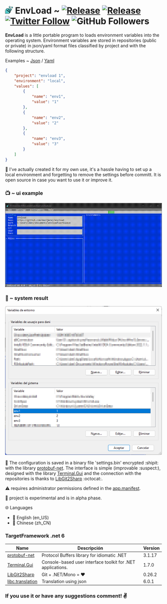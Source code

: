 # <img src="img/regedit.png" height = "25"> EnvLoad ~ [![Release](https://img.shields.io/badge/alpha-v0.0.5-orange)](https://github.com/danijerez/envload/releases) [![Release](https://img.shields.io/badge/dotnet-6.0-purple)](https://dotnet.microsoft.com/en-us/download/dotnet/6.0) [![Twitter Follow](https://img.shields.io/twitter/follow/d4nijerez?style=social)](https://twitter.com/d4nijerez) ![GitHub Followers](https://img.shields.io/github/followers/danijerez?style=social) 

<b>EnvLoad</b> is a little portable program to loads environment variables into the operating system.
Environment variables are stored in repositories (public or private) in json/yaml format files classified by project and with the following structure.

Examples ~ [Json](https://github.com/danijerez/envload/blob/envs/envload_example_1.json) /
[Yaml](https://github.com/danijerez/envload/blob/envs/envload_example_2.yaml)
```json
{
    "project": "envload 1",
    "environment": "local",
    "values": [
        {
            "name": "env1",
            "value": "1"
        },
        {
            "name": "env2",
            "value": "2"
        },
        {
            "name": "env3",
            "value": "3"
        }
    ]
}
```

:moyai: I've actually created it for my own use, it's a hassle having to set up a local environment and forgetting to remove the settings before committ. It is open source in case you want to use it or improve it.

### :tv: ~ ui example
<img src="img/envload.gif"> 

### :page_with_curl: ~ system result
<img src="img/system_envs.png">

:floppy_disk: The configuration is saved in a binary file 'settings.bin' encrypted :shipit: with the library [protobuf-net](https://github.com/protobuf-net/protobuf-net). The interface is simple (improvable :suspect:), designed with the library [Terminal.Gui](https://github.com/migueldeicaza/gui.cs/) and the connection with the repositories is thanks to [LibGit2Sharp](https://github.com/libgit2/libgit2sharp/) :octocat:.

:warning: requires administrator permissions defined in the [app.manifest](https://github.com/danijerez/envload/blob/main/src/app.manifest).

:construction: project is experimental and is in alpha phase.

🌐 Languages
* 🏈 English (en_US) 
* 🐉 Chinese (zh_CN)

### TargetFramework .net 6
| Name        | Descripción | Version     |
| ----------- | ----------- | ----------- |
| [protobuf-net](https://github.com/protobuf-net/protobuf-net)          | Protocol Buffers library for idiomatic .NET                        |3.1.17|
| [Terminal.Gui](https://github.com/migueldeicaza/gui.cs/)              | Console-based user interface toolkit for .NET applications.        |1.7.0|
| [LibGit2Sharp](https://github.com/libgit2/libgit2sharp/)              | Git + .NET/Mono = ❤                                               |0.26.2|
| [libc.translation](https://github.com/saeidjoker/libc.translation/)   | Translation using json                                             |6.0.1|

### If you use it or have any suggestions comment! ✌️
